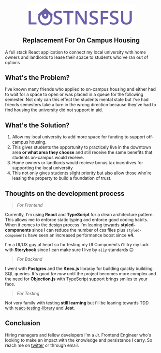 <div align="center">
	<img src="./client/src/assets/images/main-logo-purple.svg" width="360" alt="logo">
</div>
<h2 align="center">
  Replacement For On Campus Housing
</h2>

A full stack React application to connect my local university with home owners and landlords to lease their space to students who've ran out of options

## What's the Problem?

I've known many friends who applied to on-campus housing and either had to wait for a space to open or was placed in a queue for the following semester. Not only can this effect the students mental state but I've had friends semesters take a turn in the wrong direction because they've had to find housing the university did not support in aid.

## What's the Solution?

1. Allow my local university to add more space for funding to support off-campus housing.
2. This gives students the opportunity to practicely live in the downtown area **or what area they choose** and still receive the same benefits that students on-campus would receive.
3. Home owners or landlords would recieve bonus tax incentives for supporting the local university
4. This not only gives students slight priority but also allow those who're leasing the property to build a foundation of trust.

## Thoughts on the development process

> _For Frontend_

Currently, I'm using **React** and **TypeScript** for a clean architecture pattern. This allows me to enforce static typing and enforce good coding habits. When it comes to the design process I'm leaning towards **styled-components** since I can reduce the number of css files plus `styled-components` have seen an increased performance boost since **v4**.

I'm a UI/UX guy at heart so for testing my UI Components i'll try my luck with **Storybook** since I can make sure I live by `a11y` standards 🙃

> _For Backend_

I went with **Postgres** and the **Knex.js** libraray for building quickly buildiing SQL queries. It's good _for now_ until the project becomes more complex and the need for **Objection.js** with TypeScript support brings smiles to your face.

> _For Testing_

Not very family with testing **still learning** but i'll be leaning towards TDD with [react-testing-library](https://github.com/testing-library/react-hooks-testing-library) and **Jest**.

## Conclusion

Hiring managers and fellow developers I'm a Jr. Frontend Engineer who's looking to make an impact with the knowledge and persistance I carry. So reach me on [twitter](https://twitter.com/saschamars) or through email.
